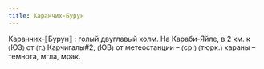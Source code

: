 ```yaml
---
title: Каранчих-Бурун
---
```


Каранчих-⟦Бурун⟧
: голый двуглавый холм. На Караби-Яйле, в 2 км. к ⦅ЮЗ⦆ от ⦅г.⦆ Карчигалы#2, ⦅ЮВ⦆ от метеостанции – ⦅ср.⦆ ⦅тюрк.⦆ караны – темнота, мгла, мрак.
